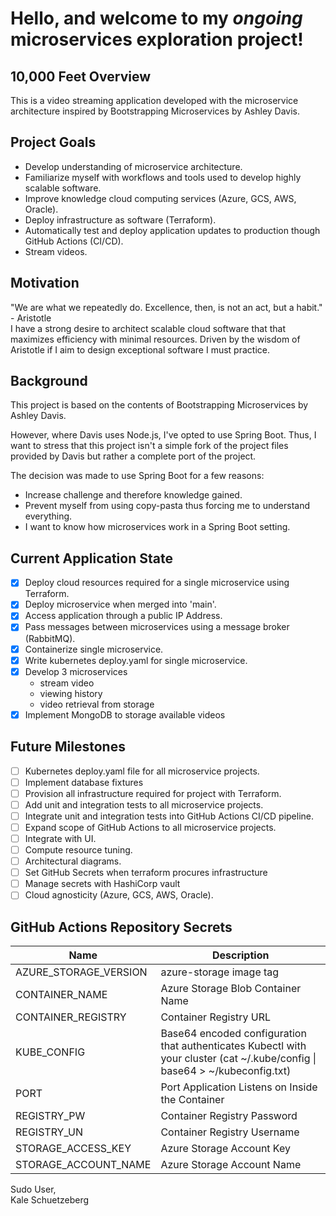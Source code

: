 # Hello, and welcome to my *ongoing* microservices exploration project!

## 10,000 Feet Overview

This is a video streaming application developed with the microservice architecture inspired by Bootstrapping
Microservices by Ashley Davis.

## Project Goals

- Develop understanding of microservice architecture.
- Familiarize myself with workflows and tools used to develop highly scalable software.
- Improve knowledge cloud computing services (Azure, GCS, AWS, Oracle).
- Deploy infrastructure as software (Terraform).
- Automatically test and deploy application updates to production though GitHub Actions (CI/CD).
- Stream videos.

## Motivation

"We are what we repeatedly do. Excellence, then, is not an act, but a habit." - Aristotle <br>
I have a strong desire to architect scalable cloud software that that maximizes efficiency with minimal resources.
Driven by the wisdom of Aristotle if I aim to design exceptional software I must practice.

## Background

This project is based on the contents of Bootstrapping Microservices by Ashley Davis.

However, where Davis uses Node.js, I've opted to use Spring Boot.
Thus, I want to stress that this project isn't a simple fork of the project files provided by Davis but rather a
complete port of the project.

The decision was made to use Spring Boot for a few reasons:
- Increase challenge and therefore knowledge gained.
- Prevent myself from using copy-pasta thus forcing me to understand everything.
- I want to know how microservices work in a Spring Boot setting.

## Current Application State

- [X] Deploy cloud resources required for a single microservice using Terraform.
- [X] Deploy microservice when merged into 'main'.
- [X] Access application through a public IP Address.
- [X] Pass messages between microservices using a message broker (RabbitMQ).
- [X] Containerize single microservice.
- [X] Write kubernetes deploy.yaml for single microservice.
- [X] Develop 3 microservices
    - stream video
    - viewing history
    - video retrieval from storage
- [X] Implement MongoDB to storage available videos

## Future Milestones

- [ ] Kubernetes deploy.yaml file for all microservice projects.
- [ ] Implement database fixtures 
- [ ] Provision all infrastructure required for project with Terraform.
- [ ] Add unit and integration tests to all microservice projects.
- [ ] Integrate unit and integration tests into GitHub Actions CI/CD pipeline.
- [ ] Expand scope of GitHub Actions to all microservice projects.
- [ ] Integrate with UI.
- [ ] Compute resource tuning.
- [ ] Architectural diagrams.
- [ ] Set GitHub Secrets when terraform procures infrastructure
- [ ] Manage secrets with HashiCorp vault
- [ ] Cloud agnosticity (Azure, GCS, AWS, Oracle).

## GitHub Actions Repository Secrets

| Name                  | Description                                                                                                                 |
|-----------------------|-----------------------------------------------------------------------------------------------------------------------------|
| AZURE_STORAGE_VERSION | azure-storage image tag                                                                                                     |
| CONTAINER_NAME        | Azure Storage Blob Container Name                                                                                           |
| CONTAINER_REGISTRY    | Container Registry URL                                                                                                      |
| KUBE_CONFIG           | Base64 encoded configuration that authenticates Kubectl with your cluster (cat ~/.kube/config \| base64 > ~/kubeconfig.txt) |
| PORT                  | Port Application Listens on Inside the Container                                                                            |
| REGISTRY_PW           | Container Registry Password                                                                                                 |
| REGISTRY_UN           | Container Registry Username                                                                                                 |
| STORAGE_ACCESS_KEY    | Azure Storage Account Key                                                                                                   |
| STORAGE_ACCOUNT_NAME  | Azure Storage Account Name                                                                                                  |

Sudo User, <br>
Kale Schuetzeberg
